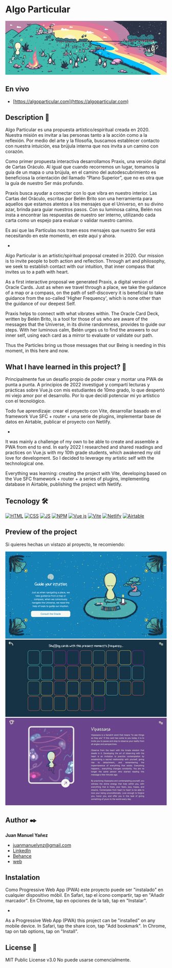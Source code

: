 # Algo Particular
![Imagen del proyecto](https://github.com/algoparticular/praxis/blob/main/public/pub/Muralito.jpg)


## En vivo
- [https://algoparticular.com](https://algoparticular.com)


## Description 📑
Algo Particular es una propuesta artístico/espiritual creada en 2020.
Nuestra misión es invitar a las personas tanto a la acción como a la reflexión. Por medio del arte y la filosofía, buscamos establecer contacto con nuestra intuición, esa brújula interna que nos invita a un camino con corazón.

Como primer propuesta interactiva desarrollamos Praxis, una versión digital de Cartas Oráculo.
Al igual que cuando recorremos un lugar, tomamos la guía de un mapa o una brújula, en el camino del autodescubrimiento es beneficiosa la orientación del llamado “Plano Superior”, que no es otra que la guía de nuestro Ser más profundo.

Praxis busca ayudar a conectar con lo que vibra en nuestro interior. Las Cartas del Oráculo, escritas por Belén Brito son una herramienta para aquellos que estamos atentos a los mensajes que el Universo, en su divino azar, brinda para guiar nuestros pasos. Con su luminosa calma, Belén nos insta a encontrar las respuestas de nuestro ser interno, utilizando cada carta como un espejo para evaluar o validar nuestro camino. 

Es así que las Partículas nos traen esos mensajes que nuestro Ser está necesitando en este momento, en este aquí y ahora.

-
Algo Particular is an artistic/spiritual proposal created in 2020.
Our mission is to invite people to both action and reflection. Through art and philosophy, we seek to establish contact with our intuition, that inner compass that invites us to a path with heart.

As a first interactive proposal we generated Praxis, a digital version of Oracle Cards.
Just as when we travel through a place, we take the guidance of a map or a compass, on the path of self-discovery it is beneficial to take guidance from the so-called 'Higher Frequency', which is none other than the guidance of our deepest Self.

Praxis helps to connect with what vibrates within. The Oracle Card Deck, written by Belén Brito, is a tool for those of us who are aware of the messages that the Universe, in its divine randomness, provides to guide our steps. With her luminous calm, Belén urges us to find the answers to our inner self, using each card as a mirror to evaluate or validate our path. 

Thus the Particles bring us those messages that our Being is needing in this moment, in this here and now.



## What I have learned in this project? 🌲 
Principalmente fue un desafío propio de poder crear y montar una PWA de punta a punta. A principios de 2022 investigué y compartí lecturas y prácticas sobre Vue.js con mis estudiantes de 10mo grado, lo que despertó mi viejo amor por el desarrollo. Por lo que decidí potenciar mi yo artístico con el tecnológico.

Todo fue aprendizaje: crear el proyecto con Vite, desarrollar basado en el framework Vue SFC + router + una serie de plugins, implementar base de datos en Airtable, publicar el proyecto con Netlify. 

-
It was mainly a challenge of my own to be able to create and assemble a PWA from end to end. In early 2022 I researched and shared readings and practices on Vue.js with my 10th grade students, which awakened my old love for development. So I decided to leverage my artistic self with the technological one.

Everything was learning: creating the project with Vite, developing based on the Vue SFC framework + router + a series of plugins, implementing database in Airtable, publishing the project with Netlify. 



## Tecnology 🛠
<!-- Iconos sacados de: https://github.com/hendrasob/badges/blob/master/README.md y https://github.com/alexandresanlim/Badges4-README.md-Profile -->
[![HTML](https://img.shields.io/badge/HTML5-E34F26?style=for-the-badge&logo=html5&logoColor=white)](https://es.wikipedia.org/wiki/HTML5)
[![CSS](https://img.shields.io/badge/CSS3-1572B6?style=for-the-badge&logo=css3&logoColor=white)](https://es.wikipedia.org/wiki/CSS)
[![JS](https://img.shields.io/badge/JavaScript-F7DF1E?style=for-the-badge&logo=javascript&logoColor=black)](https://es.wikipedia.org/wiki/JavaScript)
[![NPM](https://img.shields.io/badge/npm-CB3837?style=for-the-badge&logo=npm&logoColor=white)](https://npmjs.com)
[![Vue js](https://img.shields.io/badge/Vue.js-35495E?style=for-the-badge&logo=vuedotjs&logoColor=4FC08D)](https://vuejs.org)
[![Vite](https://img.shields.io/badge/Vite-B73BFE?style=for-the-badge&logo=vite&logoColor=FFD62E)](https://vitejs.dev)
[![Netlify](https://img.shields.io/badge/Netlify-00C7B7?style=for-the-badge&logo=netlify&logoColor=white)](https://netlify.com)
[![Airtable](https://img.shields.io/badge/Airtable-18BFFF?style=for-the-badge&logo=Airtable&logoColor=white)](https://airtable.com)



## Preview of the project
Si quieres hechas un vistazo al proyecto, te recomiendo:

![Captura del proyecto](https://github.com/algoparticular/praxis/blob/main/public/pub/screen1.jpg)
![Captura del proyecto](https://github.com/algoparticular/praxis/blob/main/public/pub/screen2.jpg)
![Captura del proyecto](https://github.com/algoparticular/praxis/blob/main/public/pub/screen3.jpg)



## Author ✒️
**Juan Manuel Yañez**

* [juanmanuelynz@gmail.com](juanmanuelynz@gmail.com)
* [LinkedIn](https://www.linkedin.com/in/juanmanuelynz/)
* [Behance](https://www.behance.net/juanmanuelynz)
* [web](https://juanmanuelynz.com/)



## Instalation
Como Progressive Web App (PWA) este proyecto puede ser "instalado" en cualquier dispositivo móbil. 
En Safari, tap el ícono compartir, tap en "Añadir marcador". En Chrome, tap en opciones de la tab, tap en "Instalar".

-
As a Progressive Web App (PWA) this project can be "installed" on any mobile device. 
In Safari, tap the share icon, tap "Add bookmark". In Chrome, tap on tab options, tap on "Install".
  
  
  
## License 📄
MIT Public License v3.0
No puede usarse comencialmente.
